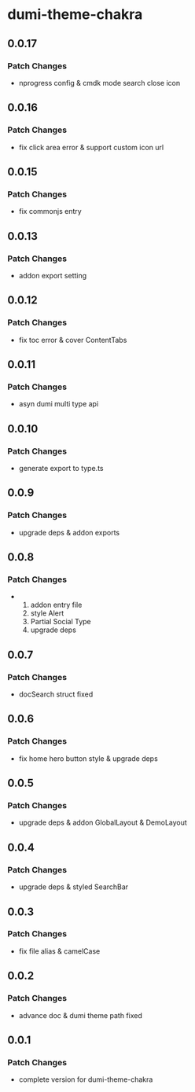 # dumi-theme-chakra

## 0.0.17

### Patch Changes

- nprogress config & cmdk mode search close icon

## 0.0.16

### Patch Changes

- fix click area error & support custom icon url

## 0.0.15

### Patch Changes

- fix commonjs entry

## 0.0.13

### Patch Changes

- addon export setting

## 0.0.12

### Patch Changes

- fix toc error & cover ContentTabs

## 0.0.11

### Patch Changes

- asyn dumi multi type api

## 0.0.10

### Patch Changes

- generate export to type.ts

## 0.0.9

### Patch Changes

- upgrade deps & addon exports

## 0.0.8

### Patch Changes

- 1. addon entry file
  2. style Alert
  3. Partial Social Type
  4. upgrade deps

## 0.0.7

### Patch Changes

- docSearch struct fixed

## 0.0.6

### Patch Changes

- fix home hero button style & upgrade deps

## 0.0.5

### Patch Changes

- upgrade deps & addon GlobalLayout & DemoLayout

## 0.0.4

### Patch Changes

- upgrade deps & styled SearchBar

## 0.0.3

### Patch Changes

- fix file alias & camelCase

## 0.0.2

### Patch Changes

- advance doc & dumi theme path fixed

## 0.0.1

### Patch Changes

- complete version for dumi-theme-chakra
